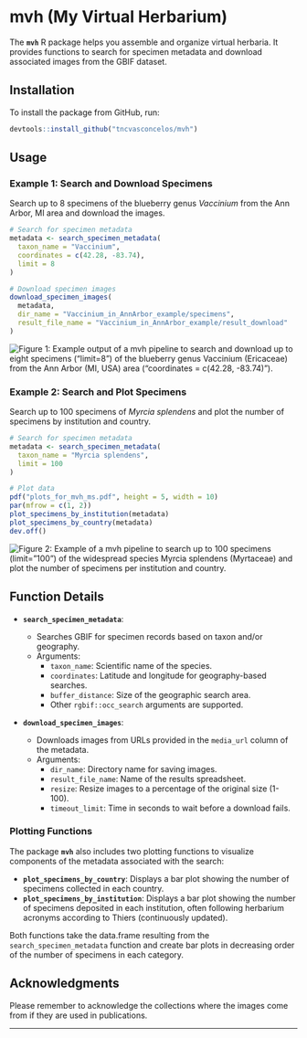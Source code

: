 # mvh (My Virtual Herbarium)

The **`mvh`** R package helps you assemble and organize virtual herbaria. It provides functions to search for specimen metadata and download associated images from the GBIF dataset.

## Installation

To install the package from GitHub, run:

```r
devtools::install_github("tncvasconcelos/mvh")
```

## Usage

### Example 1: Search and Download Specimens

Search up to 8 specimens of the blueberry genus *Vaccinium* from the Ann Arbor, MI area and download the images.

```r
# Search for specimen metadata
metadata <- search_specimen_metadata(
  taxon_name = "Vaccinium",
  coordinates = c(42.28, -83.74),
  limit = 8
)

# Download specimen images
download_specimen_images(
  metadata,
  dir_name = "Vaccinium_in_AnnArbor_example/specimens",
  result_file_name = "Vaccinium_in_AnnArbor_example/result_download"
)
```

![Figure 1: Example output of a mvh pipeline to search and download up to eight specimens (“limit=8”) of the blueberry genus Vaccinium (Ericaceae) from the Ann Arbor (MI, USA) area (“coordinates = c(42.28, -83.74)”).](https://i.imgur.com/ENqrxlf.png)

### Example 2: Search and Plot Specimens

Search up to 100 specimens of *Myrcia splendens* and plot the number of specimens by institution and country.

```r
# Search for specimen metadata
metadata <- search_specimen_metadata(
  taxon_name = "Myrcia splendens",
  limit = 100
)

# Plot data
pdf("plots_for_mvh_ms.pdf", height = 5, width = 10)
par(mfrow = c(1, 2))
plot_specimens_by_institution(metadata)
plot_specimens_by_country(metadata)
dev.off()
```
![Figure 2: Example of a mvh pipeline to search up to 100 specimens (limit=”100”) of the widespread species Myrcia splendens (Myrtaceae) and plot the number of specimens per institution and country.](https://i.imgur.com/90nGD7B.png)


## Function Details

- **`search_specimen_metadata`**: 
  - Searches GBIF for specimen records based on taxon and/or geography.
  - Arguments:
    - `taxon_name`: Scientific name of the species.
    - `coordinates`: Latitude and longitude for geography-based searches.
    - `buffer_distance`: Size of the geographic search area.
    - Other `rgbif::occ_search` arguments are supported.

- **`download_specimen_images`**: 
  - Downloads images from URLs provided in the `media_url` column of the metadata.
  - Arguments:
    - `dir_name`: Directory name for saving images.
    - `result_file_name`: Name of the results spreadsheet.
    - `resize`: Resize images to a percentage of the original size (1-100).
    - `timeout_limit`: Time in seconds to wait before a download fails.

### Plotting Functions

The package **`mvh`** also includes two plotting functions to visualize components of the metadata associated with the search:

- **`plot_specimens_by_country`**: Displays a bar plot showing the number of specimens collected in each country.
- **`plot_specimens_by_institution`**: Displays a bar plot showing the number of specimens deposited in each institution, often following herbarium acronyms according to Thiers (continuously updated).

Both functions take the data.frame resulting from the `search_specimen_metadata` function and create bar plots in decreasing order of the number of specimens in each category.

## Acknowledgments

Please remember to acknowledge the collections where the images come from if they are used in publications.

---